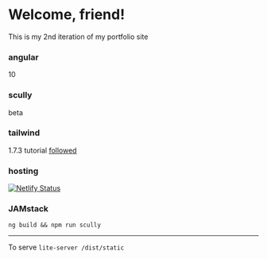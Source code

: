 # Welcome, friend!
This is my 2nd iteration of my portfolio site

### angular 
10

### scully
beta

### tailwind
1.7.3
tutorial [followed](https://medium.com/@jacobneterer/angular-and-tailwindcss-2388fb6e0bab)

### hosting
[![Netlify Status](https://api.netlify.com/api/v1/badges/c68f9e81-a831-48af-b456-44c793b0ab33/deploy-status)](https://app.netlify.com/sites/elastic-meitner-2d17b5/deploys)

### JAMstack
`ng build && npm run scully`

---

To serve
`lite-server /dist/static`


